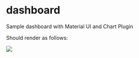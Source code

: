 # dashboard
Sample dashboard with Material UI and Chart Plugin

Should render as follows: 

<img src="https://drive.google.com/file/d/1A4a6ahvwIoHeWvrJN2LvJoJl2QcJWBVJ/view?usp=sharing">


